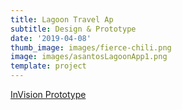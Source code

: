```yaml
---
title: Lagoon Travel Ap
subtitle: Design & Prototype
date: '2019-04-08'
thumb_image: images/fierce-chili.png
image: images/asantosLagoonApp1.png
template: project
---
```

[InVision Prototype](https://invis.io/94YFQYOTNKV)